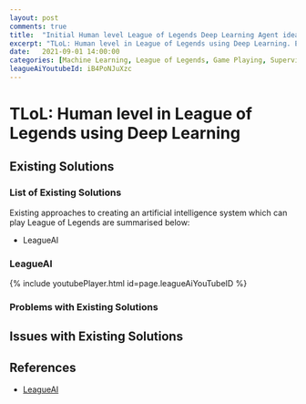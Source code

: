 ```yaml
---
layout: post
comments: true
title:  "Initial Human level League of Legends Deep Learning Agent ideas"
excerpt: "TLoL: Human level in League of Legends using Deep Learning. Existing solutions,initial ideas, problem analysis, data exploration, visualisation, intuition and possible solutions."
date:   2021-09-01 14:00:00
categories: [Machine Learning, League of Legends, Game Playing, Supervised Learning, Reinforcement Learning]
leagueAiYoutubeId: iB4PoNJuXzc
---
```


# TLoL: Human level in League of Legends using Deep Learning

## Existing Solutions

### List of Existing Solutions

Existing approaches to creating an artificial intelligence system which can play
League of Legends are summarised below:
- LeagueAI

### LeagueAI
{% include youtubePlayer.html id=page.leagueAiYouTubeID %}

### Problems with Existing Solutions

## Issues with Existing Solutions

## References

- [LeagueAI](https://github.com/Oleffa/LeagueAI)
